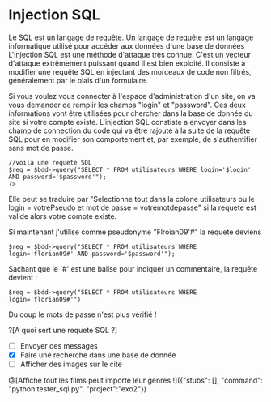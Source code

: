 # Injection SQL

Le SQL est un langage de requête. Un langage de requête est un langage informatique utilisé pour accéder aux données d'une base de données
L'injection SQL est une méthode d'attaque très connue. C'est un vecteur d'attaque extrêmement puissant quand il est bien exploité. Il consiste à modifier une requête SQL en injectant des morceaux de code non filtrés, généralement par le biais d'un formulaire.

Si vous voulez vous connecter à l'espace d'administration d'un site, on va vous demander de remplir les champs "login" et "password". Ces deux informations vont être utilisées pour chercher dans la base de donnée du site si votre compte existe.
L'injection SQL constiste a envoyer dans les champ de connection du code qui va être rajouté à la suite de la requête SQL pour en modifier son comportement et, par exemple, de s'authentifier sans mot de passe.

```
//voila une requete SQL
$req = $bdd->query("SELECT * FROM utilisateurs WHERE login='$login' AND password='$password'");
?>
```
Elle peut se traduire par "Selectionne tout dans la colone utilisateurs ou le login = votrePseudo et mot de passe = votremotdepasse" si la requete est valide alors votre compte existe.

Si maintenant j'utilise comme pseudonyme "Flroian09'#" la requete deviens 

```
$req = $bdd->query("SELECT * FROM utilisateurs WHERE login='florian09#' AND password='$password'");
```

Sachant que le '#' est une balise pour indiquer un commentaire, la requête devient :
```
$req = $bdd->query("SELECT * FROM utilisateurs WHERE login='florian09#'")
```

Du coup le mots de passe n'est plus vérifié !

?[A quoi sert une requete SQL ?]
-[ ] Envoyer des messages
-[x] Faire une recherche dans une base de donnée
-[ ] Afficher des images sur le cite

@[Affiche tout les films peut importe leur genres !]({"stubs": [], "command": "python tester_sql.py", "project":"exo2"})